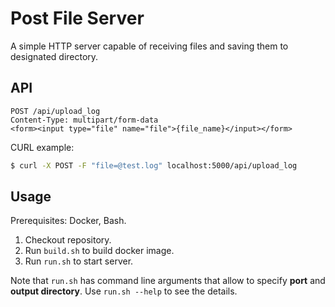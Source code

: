 # Post File Server

A simple HTTP server capable of receiving files and saving them to designated directory.

## API

```
POST /api/upload_log
Content-Type: multipart/form-data
<form><input type="file" name="file">{file_name}</input></form>
```

CURL example:
```bash
$ curl -X POST -F "file=@test.log" localhost:5000/api/upload_log
```

## Usage

Prerequisites: Docker, Bash.

1. Checkout repository.
2. Run `build.sh` to build docker image.
3. Run `run.sh` to start server.

Note that `run.sh` has command line arguments that allow to specify **port** and **output directory**.
Use `run.sh --help` to see the details.
